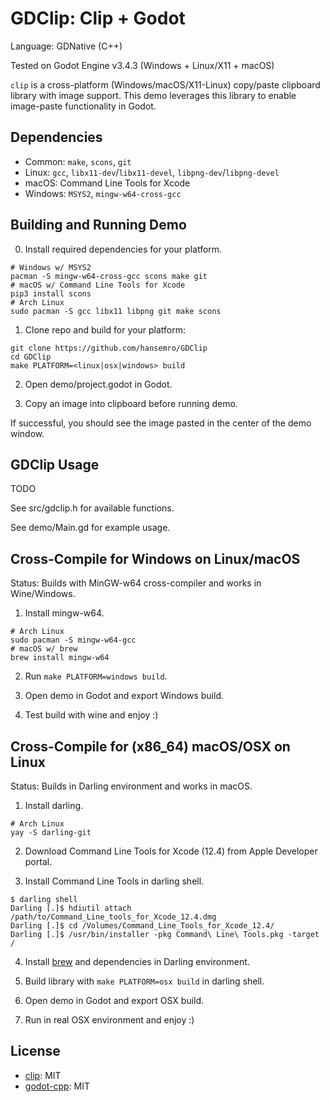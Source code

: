 # GDClip: Clip + Godot

Language: GDNative (C++)

Tested on Godot Engine v3.4.3 (Windows + Linux/X11 + macOS)

`clip` is a cross-platform (Windows/macOS/X11-Linux) copy/paste clipboard
library with image support. This demo leverages this library to enable
image-paste functionality in Godot.

## Dependencies

- Common: `make`, `scons`, `git`
- Linux: `gcc`, `libx11-dev`/`libx11-devel`, `libpng-dev`/`libpng-devel`
- macOS: Command Line Tools for Xcode
- Windows: `MSYS2`, `mingw-w64-cross-gcc`

## Building and Running Demo

0. Install required dependencies for your platform.

```
# Windows w/ MSYS2
pacman -S mingw-w64-cross-gcc scons make git
# macOS w/ Command Line Tools for Xcode
pip3 install scons
# Arch Linux
sudo pacman -S gcc libx11 libpng git make scons
```

1. Clone repo and build for your platform:

```
git clone https://github.com/hansemro/GDClip
cd GDClip
make PLATFORM=<linux|osx|windows> build
```

2. Open demo/project.godot in Godot.

3. Copy an image into clipboard before running demo.

If successful, you should see the image pasted in the center of the demo
window.

## GDClip Usage

TODO

See src/gdclip.h for available functions.

See demo/Main.gd for example usage.

## Cross-Compile for Windows on Linux/macOS

Status: Builds with MinGW-w64 cross-compiler and works in Wine/Windows.

1. Install mingw-w64.

```
# Arch Linux
sudo pacman -S mingw-w64-gcc
# macOS w/ brew
brew install mingw-w64
```

2. Run `make PLATFORM=windows build`.

3. Open demo in Godot and export Windows build.

4. Test build with wine and enjoy :)

## Cross-Compile for (x86_64) macOS/OSX on Linux

Status: Builds in Darling environment and works in macOS.

1. Install darling.

```
# Arch Linux
yay -S darling-git
```

2. Download Command Line Tools for Xcode (12.4) from Apple Developer portal.

3. Install Command Line Tools in darling shell.

```
$ darling shell
Darling [.]$ hdiutil attach /path/to/Command_Line_tools_for_Xcode_12.4.dmg
Darling [.]$ cd /Volumes/Command_Line_Tools_for_Xcode_12.4/
Darling [.]$ /usr/bin/installer -pkg Command\ Line\ Tools.pkg -target /
```

4. Install [brew](https://brew.sh/) and dependencies in Darling environment.

5. Build library with `make PLATFORM=osx build` in darling shell.

6. Open demo in Godot and export OSX build.

7. Run in real OSX environment and enjoy :)

## License
- [clip](https://github.com/dacap/clip): MIT
- [godot-cpp](https://github.com/godotengine/godot-cpp): MIT
